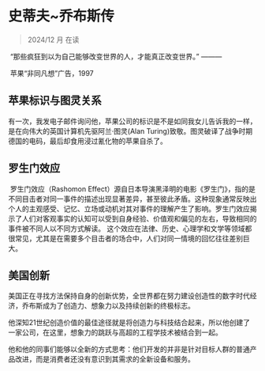 # 史蒂夫~乔布斯传



> 2024/12 月 在读



​	“那些疯狂到以为自己能够改变世界的人，才能真正改变世界。” ———

​																											苹果“非同凡想”广告，1997

## 苹果标识与图灵关系

​	有一次，我发电子邮件询问他，苹果公司的标识是不是如同我女儿告诉我的一样，是在向伟大的英国计算机先驱阿兰·图灵(Alan Turing)致敬。图灵破译了战争时期德国的电码，最后却食用浸过氰化物的苹果自杀了。



## 罗生门效应

​	罗生门效应（Rashomon Effect）源自日本导演黑泽明的电影《罗生门》，指的是不同目击者对同一事件的描述出现显著差异，甚至彼此矛盾。这种现象通常反映出个人的主观感受、记忆、立场或动机对其对事件的理解产生了影响。罗生门效应揭示了人们对客观事实的认知可以受到自身经验、价值观和偏见的左右，导致相同的事件被不同人以不同方式解读。
这个效应在法律、历史、心理学和文学等领域都很常见，尤其是在需要多个目击者的场合中，人们对同一情境的回忆往往差别巨大。



## 美国创新

​	美国正在寻找方法保持自身的创新优势，全世界都在努力建设创造性的数字时代经济，乔布斯成为了创造力、想象力以及持续创新的终极标志。

他深知21世纪创造价值的最佳途径就是将创造力与科技结合起来，所以他创建了一家公司，在这里，想象力的跳跃与高超的工程学技术被结合到一起。

他和他的同事们能够以全新的方式思考：他们开发的并非是针对目标人群的普通产品改进，而是消费者还没有意识到其需求的全新设备和服务。

